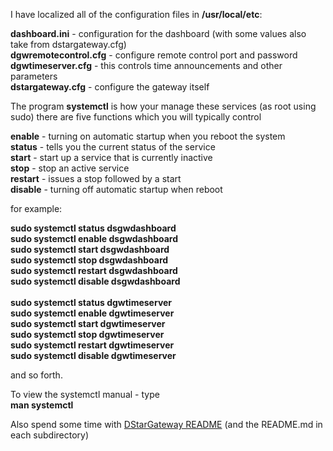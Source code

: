 

I have localized all of the configuration files in **/usr/local/etc**:

**dashboard.ini**  - configuration for the dashboard (with some values also take from dstargateway.cfg)<br/>
**dgwremotecontrol.cfg**  - configure remote control port and password<br/>
**dgwtimeserver.cfg** - this controls time announcements and other parameters<br/>
**dstargateway.cfg** - configure the gateway itself<br/>

The program **systemctl** is how your manage these services (as root using sudo) there are five functions which you will typically control

**enable** - turning on automatic startup when you reboot the system<br/>
**status** - tells you the current status of the service<br/>
**start** - start up a service that is currently inactive<br/>
**stop** - stop an active service<br/>
**restart** - issues a stop followed by a start<br/>
**disable** - turning off automatic startup when reboot<br/>

for example:

 **sudo systemctl status dsgwdashboard<br/>
 sudo systemctl enable dsgwdashboard<br/>
 sudo systemctl start dsgwdashboard<br/>
 sudo systemctl stop dsgwdashboard<br/>
 sudo systemctl restart dsgwdashboard<br/>
 sudo systemctl disable dsgwdashboard<br/>
<br/>
 sudo systemctl status dgwtimeserver<br/>
 sudo systemctl enable dgwtimeserver<br/>
 sudo systemctl start dgwtimeserver<br/>
 sudo systemctl stop dgwtimeserver<br/>
 sudo systemctl restart dgwtimeserver<br/>
 sudo systemctl disable dgwtimeserver**

and so forth.

To view the systemctl manual - type<br/>
**man systemctl**

Also spend some time with [DStarGateway README](https://github.com/F4FXL/DStarGateway/blob/develop/README.md) (and the README.md in each subdirectory)
